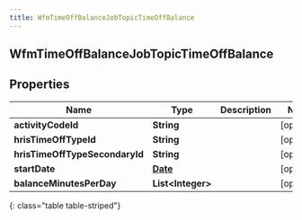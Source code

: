 ```yaml
---
title: WfmTimeOffBalanceJobTopicTimeOffBalance
---
```

## WfmTimeOffBalanceJobTopicTimeOffBalance


## Properties

| Name | Type | Description | Notes |
| ------------ | ------------- | ------------- | ------------- |
| **activityCodeId** | <!----><!---->**String**<!----> |  |  [optional] |
| **hrisTimeOffTypeId** | <!----><!---->**String**<!----> |  |  [optional] |
| **hrisTimeOffTypeSecondaryId** | <!----><!---->**String**<!----> |  |  [optional] |
| **startDate** | <!----><!---->[**Date**](Date.html)<!----> |  |  [optional] |
| **balanceMinutesPerDay** | <!----><!---->**List&lt;Integer&gt;**<!----> |  |  [optional] |
{: class="table table-striped"}



